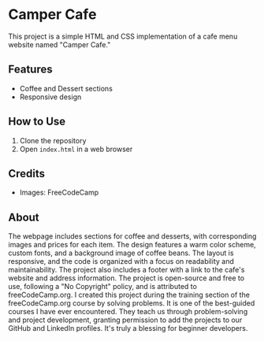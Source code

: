 # Camper Cafe
This project is a simple HTML and CSS implementation of a cafe menu website named "Camper Cafe."

## Features
- Coffee and Dessert sections
- Responsive design

## How to Use
1. Clone the repository
2. Open `index.html` in a web browser

## Credits
- Images: FreeCodeCamp

## About
The webpage includes sections for coffee and desserts, with corresponding images and prices for each item. The design features a warm color scheme, custom fonts, and a background image of coffee beans. 
The layout is responsive, and the code is organized with a focus on readability and maintainability. The project also includes a footer with a link to the cafe's website and address information.
 The project is open-source and free to use, following a "No Copyright" policy, and is attributed to freeCodeCamp.org.
 I created this project during the training section of the freeCodeCamp.org course by solving problems. It is one of the best-guided courses I have ever encountered. They teach us through problem-solving and project development, granting permission to add the projects to our GitHub and LinkedIn profiles. It's truly a blessing for beginner developers.






